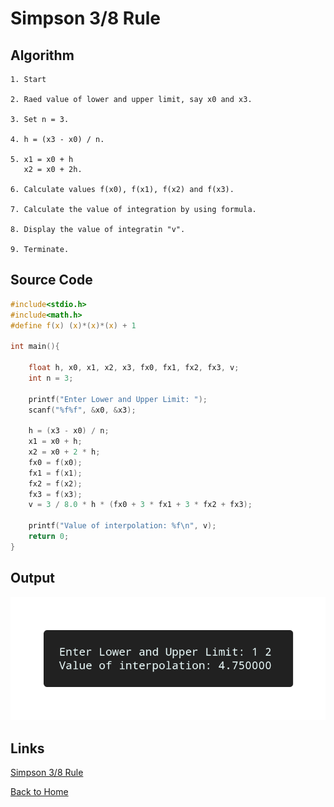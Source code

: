 # Simpson 3/8 Rule

## Algorithm

    1. Start

    2. Raed value of lower and upper limit, say x0 and x3.

    3. Set n = 3.

    4. h = (x3 - x0) / n.

    5. x1 = x0 + h
       x2 = x0 + 2h.

    6. Calculate values f(x0), f(x1), f(x2) and f(x3).

    7. Calculate the value of integration by using formula.

    8. Display the value of integratin "v".

    9. Terminate.

## Source Code

```c
#include<stdio.h>
#include<math.h>
#define f(x) (x)*(x)*(x) + 1

int main(){
    
    float h, x0, x1, x2, x3, fx0, fx1, fx2, fx3, v;
    int n = 3;

    printf("Enter Lower and Upper Limit: ");
    scanf("%f%f", &x0, &x3);

    h = (x3 - x0) / n;
    x1 = x0 + h;
    x2 = x0 + 2 * h;
    fx0 = f(x0);
    fx1 = f(x1);
    fx2 = f(x2);
    fx3 = f(x3);
    v = 3 / 8.0 * h * (fx0 + 3 * fx1 + 3 * fx2 + fx3);

    printf("Value of interpolation: %f\n", v);
    return 0;
}

```

## Output

![Trapezoidal Rule](../assets/15.png)

## Links

[Simpson 3/8 Rule](https://github.com/kabirdeula/Numerical_Method_Lab_Report/blob/main/Lab%20Report/Lab15.c)

[Back to Home](../README.md)
